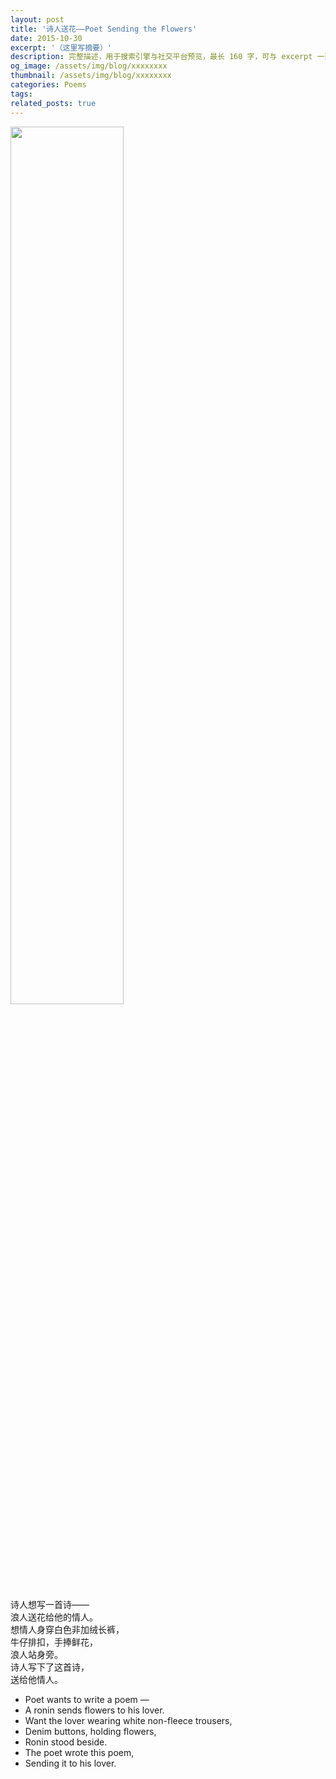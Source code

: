 ```yaml
---
layout: post
title: '诗人送花——Poet Sending the Flowers'
date: 2015-10-30
excerpt: '（这里写摘要）'
description: 完整描述，用于搜索引擎与社交平台预览，最长 160 字，可与 excerpt 一致
og_image: /assets/img/blog/xxxxxxxx
thumbnail: /assets/img/blog/xxxxxxxx
categories: Poems
tags: 
related_posts: true
---
```


<img src="{{ '/assets/img/blog/xxxxxxxx' | relative_url }}" style="width:60%;">

诗人想写一首诗——  
浪人送花给他的情人。  
想情人身穿白色非加绒长裤，  
牛仔排扣，手捧鲜花，  
浪人站身旁。  
诗人写下了这首诗，  
送给他情人。

- Poet wants to write a poem —
- A ronin sends flowers to his lover.
- Want the lover wearing white non-fleece trousers,
- Denim buttons, holding flowers,
- Ronin stood beside.
- The poet wrote this poem,
- Sending it to his lover.